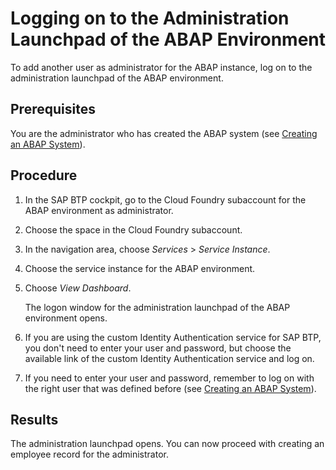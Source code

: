 <!-- loio11e765e8af6d476f99ce014b3f02bd64 -->

# Logging on to the Administration Launchpad of the ABAP Environment

To add another user as administrator for the ABAP instance, log on to the administration launchpad of the ABAP environment.



<a name="loio11e765e8af6d476f99ce014b3f02bd64__prereq_rtz_bsy_t4b"/>

## Prerequisites

You are the administrator who has created the ABAP system \(see [Creating an ABAP System](creating-an-abap-system-50b32f1.md)\).



## Procedure

1.  In the SAP BTP cockpit, go to the Cloud Foundry subaccount for the ABAP environment as administrator.

2.  Choose the space in the Cloud Foundry subaccount.

3.  In the navigation area, choose *Services* \> *Service Instance*.

4.  Choose the service instance for the ABAP environment.

5.  Choose *View Dashboard*.

    The logon window for the administration launchpad of the ABAP environment opens.

6.  If you are using the custom Identity Authentication service for SAP BTP, you don't need to enter your user and password, but choose the available link of the custom Identity Authentication service and log on.

7.  If you need to enter your user and password, remember to log on with the right user that was defined before \(see [Creating an ABAP System](creating-an-abap-system-50b32f1.md)\).




<a name="loio11e765e8af6d476f99ce014b3f02bd64__result_icb_nvq_p2b"/>

## Results

The administration launchpad opens. You can now proceed with creating an employee record for the administrator.

